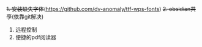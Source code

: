 ~~1. 安装缺失字体~~(https://github.com/dv-anomaly/ttf-wps-fonts)
~~2. obsidian共享~~(依靠git解决)
1. 远程控制
2. 便捷的pdf阅读器 

